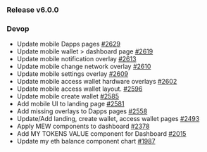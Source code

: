 ### Release v6.0.0

### Devop

* Update mobile Dapps pages [#2629](https://github.com/MyEtherWallet/MyEtherWallet/pull/2629)
* Update mobile wallet > dashboard page [#2619](https://github.com/MyEtherWallet/MyEtherWallet/pull/2619)
* Update mobile notification overlay [#2613](https://github.com/MyEtherWallet/MyEtherWallet/pull/2613)
* Update mobile change network overlay [#2610](https://github.com/MyEtherWallet/MyEtherWallet/pull/2610)
* Update mobile settings overlay [#2609](https://github.com/MyEtherWallet/MyEtherWallet/pull/2609)
* Update mobile access wallet hardware overlays [#2602](https://github.com/MyEtherWallet/MyEtherWallet/pull/2602)
* Update mobile access wallet layout. [#2596](https://github.com/MyEtherWallet/MyEtherWallet/pull/2596)
* Update mobile create wallet [#2585](https://github.com/MyEtherWallet/MyEtherWallet/pull/2585)
* Add mobile UI to landing page [#2581](https://github.com/MyEtherWallet/MyEtherWallet/pull/2581)
* Add missing overlays to Dapps pages [#2558](https://github.com/MyEtherWallet/MyEtherWallet/pull/2558)
* Update/Add landing, create wallet, access wallet pages [#2493](https://github.com/MyEtherWallet/MyEtherWallet/pull/2493)
* Apply MEW components to dashboard [#2378](https://github.com/MyEtherWallet/MyEtherWallet/pull/2378)
* Add MY TOKENS VALUE component for Dashboard [#2015](https://github.com/MyEtherWallet/MyEtherWallet/pull/2015)
* Update my eth balance component chart [#1987](https://github.com/MyEtherWallet/MyEtherWallet/pull/1987)
